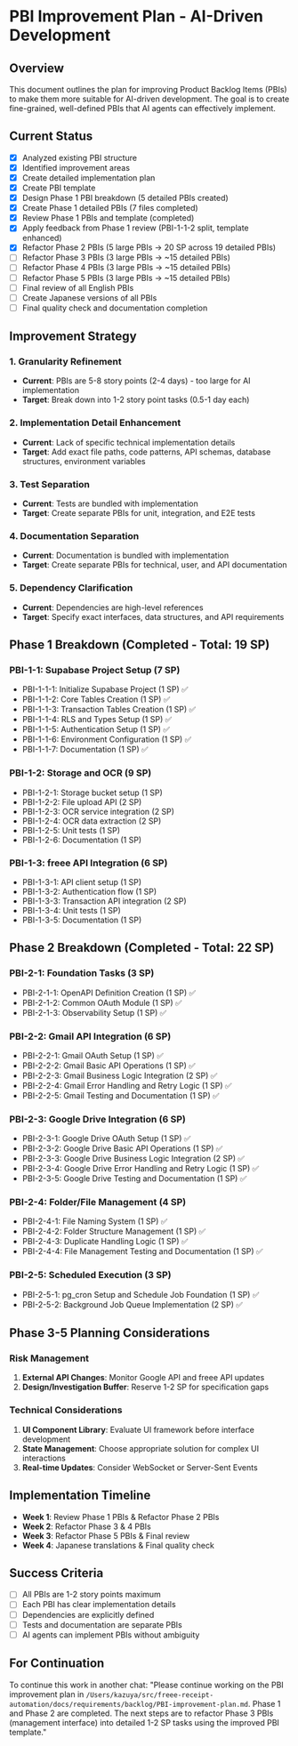 # PBI Improvement Plan - AI-Driven Development

## Overview

This document outlines the plan for improving Product Backlog Items (PBIs) to make them
more suitable for AI-driven development. The goal is to create fine-grained, well-defined PBIs
that AI agents can effectively implement.

## Current Status

- [x] Analyzed existing PBI structure
- [x] Identified improvement areas
- [x] Create detailed implementation plan
- [x] Create PBI template
- [x] Design Phase 1 PBI breakdown (5 detailed PBIs created)
- [x] Create Phase 1 detailed PBIs (7 files completed)
- [x] Review Phase 1 PBIs and template (completed)
- [x] Apply feedback from Phase 1 review (PBI-1-1-2 split, template enhanced)
- [x] Refactor Phase 2 PBIs (5 large PBIs → 20 SP across 19 detailed PBIs)
- [ ] Refactor Phase 3 PBIs (3 large PBIs → ~15 detailed PBIs)
- [ ] Refactor Phase 4 PBIs (3 large PBIs → ~15 detailed PBIs)
- [ ] Refactor Phase 5 PBIs (3 large PBIs → ~15 detailed PBIs)
- [ ] Final review of all English PBIs
- [ ] Create Japanese versions of all PBIs
- [ ] Final quality check and documentation completion

## Improvement Strategy

### 1. Granularity Refinement

- **Current**: PBIs are 5-8 story points (2-4 days) - too large for AI implementation
- **Target**: Break down into 1-2 story point tasks (0.5-1 day each)

### 2. Implementation Detail Enhancement

- **Current**: Lack of specific technical implementation details
- **Target**: Add exact file paths, code patterns, API schemas, database structures, environment variables

### 3. Test Separation

- **Current**: Tests are bundled with implementation
- **Target**: Create separate PBIs for unit, integration, and E2E tests

### 4. Documentation Separation

- **Current**: Documentation is bundled with implementation
- **Target**: Create separate PBIs for technical, user, and API documentation

### 5. Dependency Clarification

- **Current**: Dependencies are high-level references
- **Target**: Specify exact interfaces, data structures, and API requirements

## Phase 1 Breakdown (Completed - Total: 19 SP)

### PBI-1-1: Supabase Project Setup (7 SP)

- PBI-1-1-1: Initialize Supabase Project (1 SP) ✅
- PBI-1-1-2: Core Tables Creation (1 SP) ✅
- PBI-1-1-3: Transaction Tables Creation (1 SP) ✅
- PBI-1-1-4: RLS and Types Setup (1 SP) ✅
- PBI-1-1-5: Authentication Setup (1 SP) ✅
- PBI-1-1-6: Environment Configuration (1 SP) ✅
- PBI-1-1-7: Documentation (1 SP) ✅

### PBI-1-2: Storage and OCR (9 SP)

- PBI-1-2-1: Storage bucket setup (1 SP)
- PBI-1-2-2: File upload API (2 SP)
- PBI-1-2-3: OCR service integration (2 SP)
- PBI-1-2-4: OCR data extraction (2 SP)
- PBI-1-2-5: Unit tests (1 SP)
- PBI-1-2-6: Documentation (1 SP)

### PBI-1-3: freee API Integration (6 SP)

- PBI-1-3-1: API client setup (1 SP)
- PBI-1-3-2: Authentication flow (1 SP)
- PBI-1-3-3: Transaction API integration (2 SP)
- PBI-1-3-4: Unit tests (1 SP)
- PBI-1-3-5: Documentation (1 SP)

## Phase 2 Breakdown (Completed - Total: 22 SP)

### PBI-2-1: Foundation Tasks (3 SP)

- PBI-2-1-1: OpenAPI Definition Creation (1 SP) ✅
- PBI-2-1-2: Common OAuth Module (1 SP) ✅
- PBI-2-1-3: Observability Setup (1 SP) ✅

### PBI-2-2: Gmail API Integration (6 SP)

- PBI-2-2-1: Gmail OAuth Setup (1 SP) ✅
- PBI-2-2-2: Gmail Basic API Operations (1 SP) ✅
- PBI-2-2-3: Gmail Business Logic Integration (2 SP) ✅
- PBI-2-2-4: Gmail Error Handling and Retry Logic (1 SP) ✅
- PBI-2-2-5: Gmail Testing and Documentation (1 SP) ✅

### PBI-2-3: Google Drive Integration (6 SP)

- PBI-2-3-1: Google Drive OAuth Setup (1 SP) ✅
- PBI-2-3-2: Google Drive Basic API Operations (1 SP) ✅
- PBI-2-3-3: Google Drive Business Logic Integration (2 SP) ✅
- PBI-2-3-4: Google Drive Error Handling and Retry Logic (1 SP) ✅
- PBI-2-3-5: Google Drive Testing and Documentation (1 SP) ✅

### PBI-2-4: Folder/File Management (4 SP)

- PBI-2-4-1: File Naming System (1 SP) ✅
- PBI-2-4-2: Folder Structure Management (1 SP) ✅
- PBI-2-4-3: Duplicate Handling Logic (1 SP) ✅
- PBI-2-4-4: File Management Testing and Documentation (1 SP) ✅

### PBI-2-5: Scheduled Execution (3 SP)

- PBI-2-5-1: pg_cron Setup and Schedule Job Foundation (1 SP) ✅
- PBI-2-5-2: Background Job Queue Implementation (2 SP) ✅

## Phase 3-5 Planning Considerations

### Risk Management

1. **External API Changes**: Monitor Google API and freee API updates
2. **Design/Investigation Buffer**: Reserve 1-2 SP for specification gaps

### Technical Considerations

1. **UI Component Library**: Evaluate UI framework before interface development
2. **State Management**: Choose appropriate solution for complex UI interactions
3. **Real-time Updates**: Consider WebSocket or Server-Sent Events

## Implementation Timeline

- **Week 1**: Review Phase 1 PBIs & Refactor Phase 2 PBIs
- **Week 2**: Refactor Phase 3 & 4 PBIs
- **Week 3**: Refactor Phase 5 PBIs & Final review
- **Week 4**: Japanese translations & Final quality check

## Success Criteria

- [ ] All PBIs are 1-2 story points maximum
- [ ] Each PBI has clear implementation details
- [ ] Dependencies are explicitly defined
- [ ] Tests and documentation are separate PBIs
- [ ] AI agents can implement PBIs without ambiguity

## For Continuation

To continue this work in another chat:
"Please continue working on the PBI improvement plan in
`/Users/kazuya/src/freee-receipt-automation/docs/requirements/backlog/PBI-improvement-plan.md`.
Phase 1 and Phase 2 are completed. The next steps are to refactor Phase 3 PBIs
(management interface) into detailed 1-2 SP tasks using the improved PBI template."
